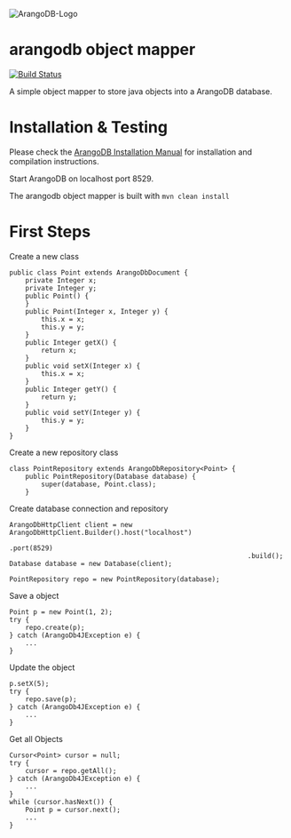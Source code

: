 ![ArangoDB-Logo](https://www.arangodb.org/wp-content/uploads/2012/10/logo_arangodb_transp.png)

arangodb object mapper
=========================

[![Build Status](https://secure.travis-ci.org/triAGENS/arangodb-object-mapper.png)](http://travis-ci.org/triAGENS/arangodb-object-mapper)

A simple object mapper to store java objects into a ArangoDB database. 

Installation & Testing
=======================

Please check the
[ArangoDB Installation Manual](http://www.arangodb.org/manuals/current/InstallManual.html)
for installation and compilation instructions.

Start ArangoDB on localhost port 8529.

The arangodb object mapper is built with
	```mvn clean install```

First Steps
=======================

Create a new class
```
public class Point extends ArangoDbDocument {
    private Integer x;
    private Integer y;
    public Point() {
    }
    public Point(Integer x, Integer y) {
        this.x = x;
        this.y = y;
    }    
    public Integer getX() {
        return x;
    }
    public void setX(Integer x) {
        this.x = x;
    }
    public Integer getY() {
        return y;
    }
    public void setY(Integer y) {
        this.y = y;
    }
}
```

Create a new repository class
```
class PointRepository extends ArangoDbRepository<Point> {        
    public PointRepository(Database database) {
        super(database, Point.class);
    }
```

Create database connection and repository
```
ArangoDbHttpClient client = new ArangoDbHttpClient.Builder().host("localhost")
                                                            .port(8529)
                                                            .build();        
Database database = new Database(client);

PointRepository repo = new PointRepository(database);
```

Save a object
```
Point p = new Point(1, 2);        
try {
    repo.create(p);
} catch (ArangoDb4JException e) {
    ...
}
```

Update the object
```
p.setX(5);        
try {
    repo.save(p);
} catch (ArangoDb4JException e) {
    ...
}
```

Get all Objects
```
Cursor<Point> cursor = null;
try {
    cursor = repo.getAll();
} catch (ArangoDb4JException e) {
    ...
}
while (cursor.hasNext()) {
    Point p = cursor.next();
    ...
}
```

